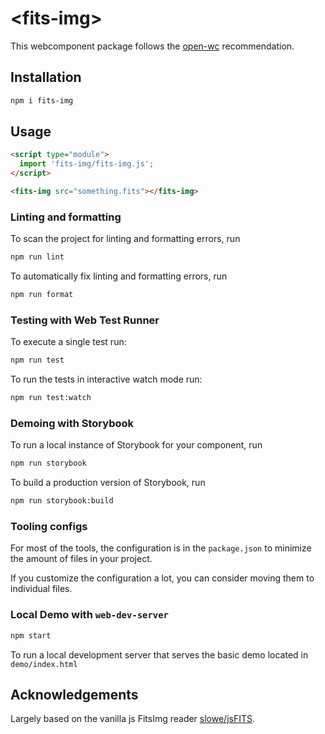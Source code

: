 # \<fits-img>

This webcomponent package follows the [open-wc](https://github.com/open-wc/open-wc) recommendation.

## Installation

```bash
npm i fits-img
```

## Usage

```html
<script type="module">
  import 'fits-img/fits-img.js';
</script>

<fits-img src="something.fits"></fits-img>
```

### Linting and formatting

To scan the project for linting and formatting errors, run

```bash
npm run lint
```

To automatically fix linting and formatting errors, run

```bash
npm run format
```

### Testing with Web Test Runner

To execute a single test run:

```bash
npm run test
```

To run the tests in interactive watch mode run:

```bash
npm run test:watch
```

### Demoing with Storybook

To run a local instance of Storybook for your component, run

```bash
npm run storybook
```

To build a production version of Storybook, run

```bash
npm run storybook:build
```


### Tooling configs

For most of the tools, the configuration is in the `package.json` to minimize the amount of files in your project.

If you customize the configuration a lot, you can consider moving them to individual files.

### Local Demo with `web-dev-server`

```bash
npm start
```

To run a local development server that serves the basic demo located in `demo/index.html`

## Acknowledgements

Largely based on the vanilla js FitsImg reader [slowe/jsFITS](https://github.com/slowe/jsFITS). 